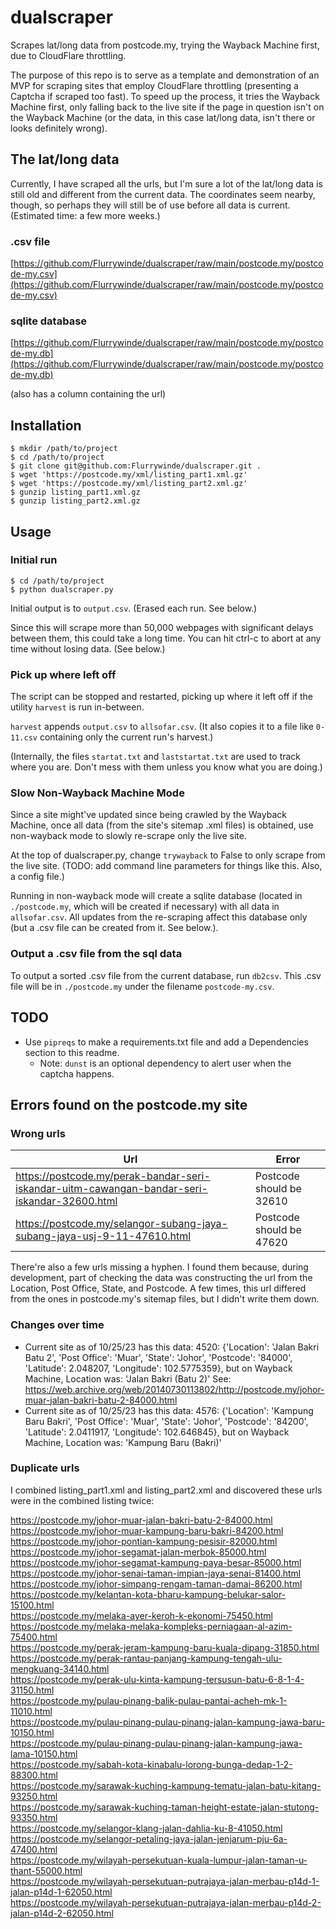 # dualscraper
Scrapes lat/long data from postcode.my, trying the Wayback Machine first, due to CloudFlare throttling.

The purpose of this repo is to serve as a template and demonstration of an MVP for scraping sites that employ CloudFlare throttling (presenting a Captcha if scraped too fast). To speed up the process, it tries the Wayback Machine first, only falling back to the live site if the page in question isn't on the Wayback Machine (or the data, in this case lat/long data, isn't there or looks definitely wrong).

## The lat/long data
Currently, I have scraped all the urls, but I'm sure a lot of the lat/long data is still old and different from the current data. The coordinates seem nearby, though, so perhaps they will still be of use before all data is current. (Estimated time: a few more weeks.)

### .csv file
[https://github.com/Flurrywinde/dualscraper/raw/main/postcode.my/postcode-my.csv](https://github.com/Flurrywinde/dualscraper/raw/main/postcode.my/postcode-my.csv)

### sqlite database
[https://github.com/Flurrywinde/dualscraper/raw/main/postcode.my/postcode-my.db](https://github.com/Flurrywinde/dualscraper/raw/main/postcode.my/postcode-my.db)

(also has a column containing the url)

## Installation
```
$ mkdir /path/to/project
$ cd /path/to/project
$ git clone git@github.com:Flurrywinde/dualscraper.git .
$ wget 'https://postcode.my/xml/listing_part1.xml.gz'
$ wget 'https://postcode.my/xml/listing_part2.xml.gz'
$ gunzip listing_part1.xml.gz
$ gunzip listing_part2.xml.gz
```

## Usage
### Initial run
```
$ cd /path/to/project
$ python dualscraper.py
```
Initial output is to `output.csv`. (Erased each run. See below.)

Since this will scrape more than 50,000 webpages with significant delays between them, this could take a long time. You can hit ctrl-c to abort at any time without losing data. (See below.)

### Pick up where left off
The script can be stopped and restarted, picking up where it left off if the utility `harvest` is run in-between.

`harvest` appends `output.csv` to `allsofar.csv`. (It also copies it to a file like `0-11.csv` containing only the current run's harvest.)

(Internally, the files `startat.txt` and `laststartat.txt` are used to track where you are. Don't mess with them unless you know what you are doing.)

### Slow Non-Wayback Machine Mode
Since a site might've updated since being crawled by the Wayback Machine, once all data (from the site's sitemap .xml files) is obtained, use non-wayback mode to slowly re-scrape only the live site.

At the top of dualscraper.py, change `trywayback` to False to only scrape from the live site. (TODO: add command line parameters for things like this. Also, a config file.)

Running in non-wayback mode will create a sqlite database (located in `./postcode.my`, which will be created if necessary) with all data in `allsofar.csv`. All updates from the re-scraping affect this database only (but a .csv file can be created from it. See below.).

### Output a .csv file from the sql data
To output a sorted .csv file from the current database, run `db2csv`. This .csv file will be in `./postcode.my` under the filename `postcode-my.csv`.

## TODO
* Use `pipreqs` to make a requirements.txt file and add a Dependencies section to this readme.
	* Note: `dunst` is an optional dependency to alert user when the captcha happens.

## Errors found on the postcode.my site
### Wrong urls
| Url                                                                                          | Error                    |
| -------------------------------------------------------------------------------------------- | ------------------------ |
| https://postcode.my/perak-bandar-seri-iskandar-uitm-cawangan-bandar-seri-iskandar-32600.html | Postcode should be 32610 |
| https://postcode.my/selangor-subang-jaya-subang-jaya-usj-9-11-47610.html                     | Postcode should be 47620 |

There're also a few urls missing a hyphen. I found them because, during development, part of checking the data was constructing the url from the Location, Post Office, State, and Postcode. A few times, this url differed from the ones in postcode.my's sitemap files, but I didn't write them down.

### Changes over time
* Current site as of 10/25/23 has this data: 4520: {'Location': 'Jalan Bakri Batu 2', 'Post Office': 'Muar', 'State': 'Johor', 'Postcode': '84000', 'Latitude': 2.048207, 'Longitude': 102.5775359}, but on Wayback Machine, Location was: 'Jalan Bakri (Batu 2)' See: https://web.archive.org/web/20140730113802/http://postcode.my/johor-muar-jalan-bakri-batu-2-84000.html
* Current site as of 10/25/23 has this data: 4576: {'Location': 'Kampung Baru Bakri', 'Post Office': 'Muar', 'State': 'Johor', 'Postcode': '84200', 'Latitude': 2.0411917, 'Longitude': 102.646845}, but on Wayback Machine, Location was:  'Kampung Baru (Bakri)'

### Duplicate urls
I combined listing_part1.xml and listing_part2.xml and discovered these urls were in the combined listing twice:

https://postcode.my/johor-muar-jalan-bakri-batu-2-84000.html  
https://postcode.my/johor-muar-kampung-baru-bakri-84200.html  
https://postcode.my/johor-pontian-kampung-pesisir-82000.html  
https://postcode.my/johor-segamat-jalan-merbok-85000.html  
https://postcode.my/johor-segamat-kampung-paya-besar-85000.html  
https://postcode.my/johor-senai-taman-impian-jaya-senai-81400.html  
https://postcode.my/johor-simpang-rengam-taman-damai-86200.html  
https://postcode.my/kelantan-kota-bharu-kampung-belukar-salor-15100.html  
https://postcode.my/melaka-ayer-keroh-k-ekonomi-75450.html  
https://postcode.my/melaka-melaka-kompleks-perniagaan-al-azim-75400.html  
https://postcode.my/perak-jeram-kampung-baru-kuala-dipang-31850.html  
https://postcode.my/perak-rantau-panjang-kampung-tengah-ulu-mengkuang-34140.html  
https://postcode.my/perak-ulu-kinta-kampung-tersusun-batu-6-8-1-4-31150.html  
https://postcode.my/pulau-pinang-balik-pulau-pantai-acheh-mk-1-11010.html  
https://postcode.my/pulau-pinang-pulau-pinang-jalan-kampung-jawa-baru-10150.html  
https://postcode.my/pulau-pinang-pulau-pinang-jalan-kampung-jawa-lama-10150.html  
https://postcode.my/sabah-kota-kinabalu-lorong-bunga-dedap-1-2-88300.html  
https://postcode.my/sarawak-kuching-kampung-tematu-jalan-batu-kitang-93250.html  
https://postcode.my/sarawak-kuching-taman-height-estate-jalan-stutong-93350.html  
https://postcode.my/selangor-klang-jalan-dahlia-ku-8-41050.html  
https://postcode.my/selangor-petaling-jaya-jalan-jenjarum-pju-6a-47400.html  
https://postcode.my/wilayah-persekutuan-kuala-lumpur-jalan-taman-u-thant-55000.html  
https://postcode.my/wilayah-persekutuan-putrajaya-jalan-merbau-p14d-1-jalan-p14d-1-62050.html  
https://postcode.my/wilayah-persekutuan-putrajaya-jalan-merbau-p14d-2-jalan-p14d-2-62050.html  
